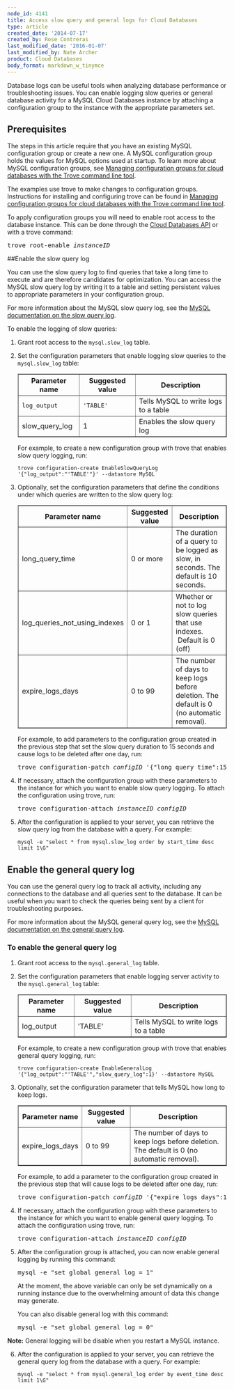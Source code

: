 ```yaml
---
node_id: 4141
title: Access slow query and general logs for Cloud Databases
type: article
created_date: '2014-07-17'
created_by: Rose Contreras
last_modified_date: '2016-01-07'
last_modified_by: Nate Archer
product: Cloud Databases
body_format: markdown_w_tinymce
---
```


Database logs can be useful tools when analyzing database performance or troubleshooting issues. You can enable logging slow queries or general database activity for a MySQL Cloud Databases instance by attaching a configuration group to the instance with the appropriate parameters set.

## Prerequisites

The steps in this article require that you have an existing MySQL configuration group or create a new one. A MySQL configuration group holds the values for MySQL options used at startup. To learn more about MySQL configuration groups, see [Managing configuration groups for cloud databases with the Trove command line tool](/how-to/managing-configuration-groups-for-cloud-databases-with-the-trove-command-line-tool).

The examples use trove to make changes to configuration groups. Instructions for installing and configuring trove can be found in [Managing configuration groups for cloud databases with the Trove command line tool](/how-to/managing-configuration-groups-for-cloud-databases-with-the-trove-command-line-tool).

To apply configuration groups you will need to enable root access to the database instance. This can be done through the [Cloud Databases API](http://docs.rackspace.com/cdb/api/v1.0/cdb-devguide/content/POST_createRoot__version___accountId__instances__instanceId__root_Database_Instances.html) or with a trove command:

<pre>trove root-enable <em>instanceID</em></pre>

##Enable the slow query log

You can use the slow query log to find queries that take a long time to execute and are therefore candidates for optimization. You can access the MySQL slow query log by writing it to a table and setting persistent values to appropriate parameters in your configuration group.

For more information about the MySQL slow query log, see the [MySQL documentation on the slow query log](http://dev.mysql.com/doc/refman/5.6/en/slow-query-log.html).

To enable the logging of slow queries:

1.  Grant root access to the `mysql.slow_log` table.

2.  Set the configuration parameters that enable logging slow queries to the `mysql.slow_log` table:

	<table border="1">
		<tbody>
			<tr>
				<th>Parameter name</th>
				<th>Suggested value</th>
				<th>Description</th>
			</tr>
			<tr>
				<td><code>log_output</code></td>
				<td><code>'TABLE'</code></td>
				<td>Tells MySQL to write logs to a table</td>
			</tr>
			<tr>
				<td>slow_query_log</td>
				<td>1</td>
				<td>Enables the slow query log</td>
			</tr>
		</tbody>
	</table>

	For example, to create a new configuration group with trove that enables slow query logging, run:

        trove configuration-create EnableSlowQueryLog '{"log_output":"'TABLE'"}' --datastore MySQL

3.  Optionally, set the configuration parameters that define the conditions under which queries are written to the slow query log:

	<table border="1">
		<tbody>
			<tr>
				<th>Parameter name</th>
				<th>Suggested value</th>
				<th>Description</th>
			</tr>
			<tr>
				<td>long_query_time</td>
				<td>0 or more</td>
				<td>The duration of a query to be logged as slow, in seconds. The default is 10 seconds.</td>
			</tr>
			<tr>
				<td>log_queries_not_using_indexes</td>
				<td>0 or 1</td>
				<td>Whether or not to log slow queries that use indexes. &nbsp;Default is 0 (off)</td>
			</tr>
			<tr>
				<td>expire_logs_days</td>
				<td>0 to 99</td>
				<td>The number of days to keep logs before deletion. The default is 0 (no automatic removal).</td>
			</tr>
		</tbody>
	</table>

	For example, to add parameters to the configuration group created in the previous step that set the slow query duration to 15 seconds and cause logs to be deleted after one day, run:

	<pre>trove configuration-patch <em>configID</em> '{"long_query_time":15,"expire_logs_days":1}'</pre>

4.  If necessary, attach the configuration group with these parameters to the instance for which you want to enable slow query logging. To attach the configuration using trove, run:

	<pre>trove configuration-attach <em>instanceID</em> <em>configID</em></pre>

5.  After the configuration is applied to your server, you can retrieve the slow query log from the database with a query. For example:

		mysql -e "select * from mysql.slow_log order by start_time desc limit 1\G"

## Enable the general query log

You can use the general query log to track all activity, including any connections to the database and all queries sent to the database. It can be useful when you want to check the queries being sent by a client for troubleshooting purposes.

For more information about the MySQL general query log, see the [MySQL documentation on the general query log](http://dev.mysql.com/doc/refman/5.6/en/query-log.html).

### To enable the general query log

1.  Grant root access to the `mysql.general_log` table.

2.  Set the configuration parameters that enable logging server activity to the `mysql.general_log` table:

	<table border="1">
			<tbody>
				<tr>
					<th>Parameter name</th>
					<th>Suggested value</th>
					<th>Description</th>
				</tr>
				<tr>
					<td>log_output</td>
					<td>'TABLE'</td>
					<td>Tells MySQL to write logs to a table</td>
				</tr>
			</tbody>
		</table>

	For example, to create a new configuration group with trove that enables general query logging, run:

		trove configuration-create EnableGeneralLog '{"log_output":"'TABLE'","slow_query_log":1}' --datastore MySQL

3.  Optionally, set the configuration parameter that tells MySQL how long to keep logs.

	<table border="1">
				<tbody>
					<tr>
						<th>Parameter name</th>
						<th>Suggested value</th>
						<th>Description</th>
					</tr>
					<tr>
						<td>expire_logs_days</td>
						<td>0 to 99</td>
						<td>The number of days to keep logs before deletion. The default is 0 (no automatic removal).</td>
					</tr>
				</tbody>
			</table>

	For example, to add a parameter to the configuration group created in the previous step that will cause logs to be deleted after one day, run:

    <pre>trove configuration-patch <em>configID</em> '{"expire_logs_days":1}'</pre>

4.  If necessary, attach the configuration group with these parameters to the instance for which you want to enable general query logging. To attach the configuration using trove, run:

    <pre>trove configuration-attach <em>instanceID</em> <em>configID</em></pre>

5. After the configuration group is attached, you can now enable general logging by running this command:

    <pre>mysql -e "set global general_log = 1"</pre>

    At the moment, the above variable can only be set dynamically on a running instance due to the overwhelming amount of data this change may generate.

    You can also disable general log with this command:

    <pre>mysql -e "set global general_log = 0"</pre>

**Note:** General logging will be disable when you restart a MySQL instance.

6.  After the configuration is applied to your server, you can retrieve the general query log from the database with a query. For example:

        mysql -e "select * from mysql.general_log order by event_time desc limit 1\G"
